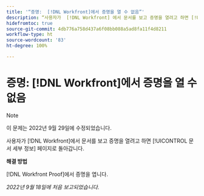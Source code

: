```yaml
---
title: '“증명:  [!DNL Workfront]에서 증명을 열 수 없음”'
description: “사용자가  [!DNL Workfront] 에서 문서를 보고 증명을 열려고 하면 [!UICONTROL 문서 세부 정보] 페이지로 돌아갑니다.”
hidefromtoc: true
source-git-commit: 4db776a758d437a6f08bb088a5ad8fa11f4d8211
workflow-type: ht
source-wordcount: '83'
ht-degree: 100%

---
```



# 증명: [!DNL Workfront]에서 증명을 열 수 없음

>[!NOTE]
>
>이 문제는 2022년 9월 29일에 수정되었습니다.

<!--This article is linked from the WF TOC and the WFP TOC-->

사용자가 [!DNL Workfront]에서 문서를 보고 증명을 열려고 하면 [!UICONTROL 문서 세부 정보] 페이지로 돌아갑니다.

**해결 방법**

[!DNL Workfront Proof]에서 증명을 엽니다.

_2022년 9월 18일에 처음 보고되었습니다._

